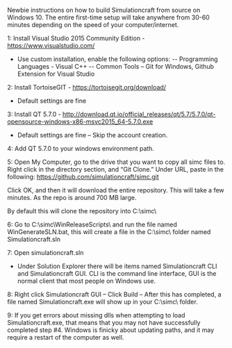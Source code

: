 Newbie instructions on how to build Simulationcraft from source on Windows 10.
The entire first-time setup will take anywhere from 30-60 minutes depending on the speed of your computer/internet. 

1: Install Visual Studio 2015 Community Edition - https://www.visualstudio.com/
- Use custom installation, enable the following options:
-- Programming Languages - Visual C++
-- Common Tools – Git for Windows, Github Extension for Visual Studio

2: Install TortoiseGIT - https://tortoisegit.org/download/
- Default settings are fine

3: Install QT 5.7.0 - http://download.qt.io/official_releases/qt/5.7/5.7.0/qt-opensource-windows-x86-msvc2015_64-5.7.0.exe
- Default settings are fine – Skip the account creation.

4: Add QT 5.7.0 to your windows environment path.

5: Open My Computer, go to the drive that you want to copy all simc files to.  Right click in the directory section, and “Git Clone.”   Under URL, paste in the following: https://github.com/simulationcraft/simc.git

Click OK, and then it will download the entire repository. This will take a few minutes. As the repo is around 700 MB large.

By default this will clone the repository into C:\simc\

6: Go to C:\simc\WinReleaseScripts\ and run the file named WinGenerateSLN.bat, this will create a file in the C:\simc\ folder named Simulationcraft.sln

7: Open simulationcraft.sln
- Under Solution Explorer there will be items named Simulationcraft CLI and Simulationcraft GUI. CLI is the command line interface, GUI is the normal client that most people on Windows use. 

8: Right click Simulationcraft GUI – Click Build – After this has completed, a file named Simulationcraft.exe will show up in your C:\simc\ folder.

9: If you get errors about missing dlls when attempting to load Simulationcraft.exe, that means that you may not have successfully completed step #4. Windows is finicky about updating paths, and it may require a restart of the computer as well. 